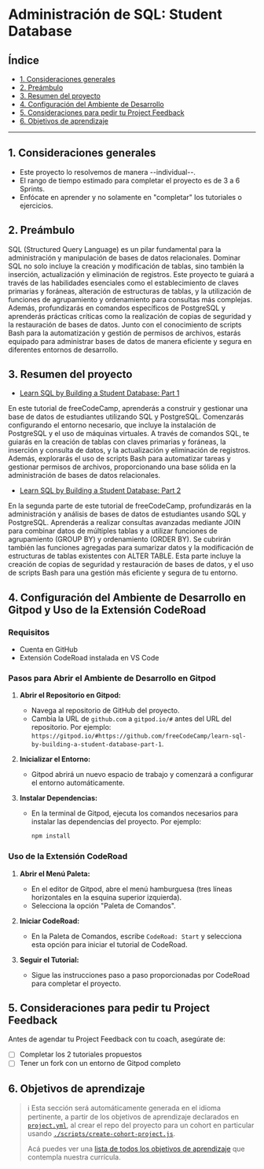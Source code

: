 # Administración de SQL: Student Database

## Índice

- [1. Consideraciones generales](#1-consideraciones-generales)
- [2. Preámbulo](#2-preámbulo)
- [3. Resumen del proyecto](#3-resumen-del-proyecto)
- [4. Configuración del Ambiente de Desarrollo](#4-configuracion-del-ambiente-de-desarrollo)
- [5. Consideraciones para pedir tu Project Feedback](#5-consideraciones-para-pedir-tu-project-feedback)
- [6. Objetivos de aprendizaje](#6-objetivos-de-aprendizaje)

---

## 1. Consideraciones generales

- Este proyecto lo resolvemos de manera --individual--.
- El rango de tiempo estimado para completar el proyecto es de 3 a 6 Sprints.
- Enfócate en aprender y no solamente en "completar" los tutoriales o ejercicios.

## 2. Preámbulo

SQL (Structured Query Language) es un pilar fundamental para la administración y manipulación de bases de datos relacionales. Dominar SQL no solo incluye la creación y modificación de tablas, sino también la inserción, actualización y eliminación de registros. Este proyecto te guiará a través de las habilidades esenciales como el establecimiento de claves primarias y foráneas, alteración de estructuras de tablas, y la utilización de funciones de agrupamiento y ordenamiento para consultas más complejas. Además, profundizarás en comandos específicos de PostgreSQL y aprenderás prácticas críticas como la realización de copias de seguridad y la restauración de bases de datos. Junto con el conocimiento de scripts Bash para la automatización y gestión de permisos de archivos, estarás equipado para administrar bases de datos de manera eficiente y segura en diferentes entornos de desarrollo.

## 3. Resumen del proyecto

* [Learn SQL by Building a Student Database: Part 1](https://www.freecodecamp.org/learn/relational-database/learn-sql-by-building-a-student-database-part-1/build-a-student-database-part-1)

En este tutorial de freeCodeCamp, aprenderás a construir y gestionar una base de datos de estudiantes utilizando SQL y PostgreSQL. Comenzarás configurando el entorno necesario, que incluye la instalación de PostgreSQL y el uso de máquinas virtuales. A través de comandos SQL, te guiarás en la creación de tablas con claves primarias y foráneas, la inserción y consulta de datos, y la actualización y eliminación de registros. Además, explorarás el uso de scripts Bash para automatizar tareas y gestionar permisos de archivos, proporcionando una base sólida en la administración de bases de datos relacionales.

* [Learn SQL by Building a Student Database: Part 2](https://www.freecodecamp.org/learn/relational-database/learn-sql-by-building-a-student-database-part-2/build-a-student-database-part-2)

En la segunda parte de este tutorial de freeCodeCamp, profundizarás en la administración y análisis de bases de datos de estudiantes usando SQL y PostgreSQL. Aprenderás a realizar consultas avanzadas mediante JOIN para combinar datos de múltiples tablas y a utilizar funciones de agrupamiento (GROUP BY) y ordenamiento (ORDER BY). Se cubrirán también las funciones agregadas para sumarizar datos y la modificación de estructuras de tablas existentes con ALTER TABLE. Esta parte incluye la creación de copias de seguridad y restauración de bases de datos, y el uso de scripts Bash para una gestión más eficiente y segura de tu entorno.


## 4. Configuración del Ambiente de Desarrollo en Gitpod y Uso de la Extensión CodeRoad

### Requisitos

- Cuenta en GitHub
- Extensión CodeRoad instalada en VS Code

### Pasos para Abrir el Ambiente de Desarrollo en Gitpod

1. **Abrir el Repositorio en Gitpod:**

   - Navega al repositorio de GitHub del proyecto.
   - Cambia la URL de `github.com` a `gitpod.io/#` antes del URL del repositorio. Por ejemplo: `https://gitpod.io/#https://github.com/freeCodeCamp/learn-sql-by-building-a-student-database-part-1`.

2. **Inicializar el Entorno:**

   - Gitpod abrirá un nuevo espacio de trabajo y comenzará a configurar el entorno automáticamente.

3. **Instalar Dependencias:**
   - En la terminal de Gitpod, ejecuta los comandos necesarios para instalar las dependencias del proyecto. Por ejemplo:
     ```bash
     npm install
     ```

### Uso de la Extensión CodeRoad

1. **Abrir el Menú Paleta:**

   - En el editor de Gitpod, abre el menú hamburguesa (tres líneas horizontales en la esquina superior izquierda).
   - Selecciona la opción "Paleta de Comandos".

2. **Iniciar CodeRoad:**

   - En la Paleta de Comandos, escribe `CodeRoad: Start` y selecciona esta opción para iniciar el tutorial de CodeRoad.

3. **Seguir el Tutorial:**
   - Sigue las instrucciones paso a paso proporcionadas por CodeRoad para completar el proyecto.

## 5. Consideraciones para pedir tu Project Feedback

Antes de agendar tu Project Feedback con tu coach, asegúrate de:

- [ ] Completar los 2 tutoriales propuestos
- [ ] Tener un fork con un entorno de Gitpod completo

## 6. Objetivos de aprendizaje

> ℹ️ Esta sección será automáticamente generada en el idioma pertinente, a partir
> de los objetivos de aprendizaje declarados en [`project.yml`](./project.yml),
> al crear el repo del proyecto para un cohort en particular usando
> [`./scripts/create-cohort-project.js`](../../scripts#create-cohort-project-coaches).
>
> Acá puedes ver una [lista de todos los objetivos de aprendizaje](../../learning-objectives/data.yml)
> que contempla nuestra currícula.
